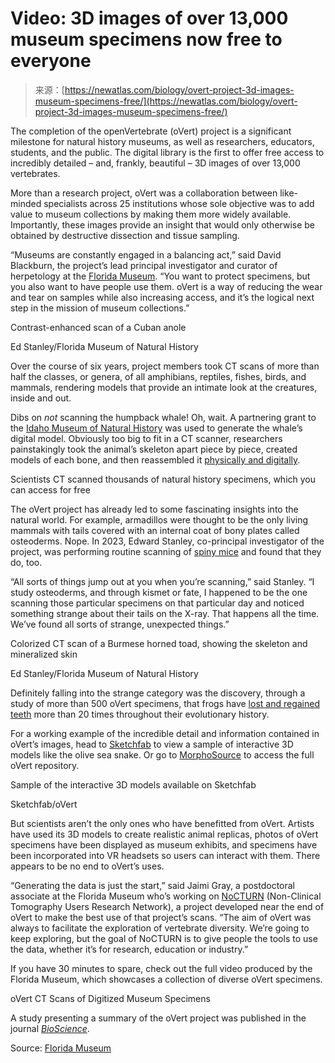 <!--yml
category: 未分类
date: 2024-05-27 14:49:48
-->

# Video: 3D images of over 13,000 museum specimens now free to everyone

> 来源：[https://newatlas.com/biology/overt-project-3d-images-museum-specimens-free/](https://newatlas.com/biology/overt-project-3d-images-museum-specimens-free/)

The completion of the openVertebrate (oVert) project is a significant milestone for natural history museums, as well as researchers, educators, students, and the public. The digital library is the first to offer free access to incredibly detailed – and, frankly, beautiful – 3D images of over 13,000 vertebrates.

More than a research project, oVert was a collaboration between like-minded specialists across 25 institutions whose sole objective was to add value to museum collections by making them more widely available. Importantly, these images provide an insight that would only otherwise be obtained by destructive dissection and tissue sampling.

“Museums are constantly engaged in a balancing act,” said David Blackburn, the project’s lead principal investigator and curator of herpetology at the [Florida Museum](https://www.floridamuseum.ufl.edu/). “You want to protect specimens, but you also want to have people use them. oVert is a way of reducing the wear and tear on samples while also increasing access, and it’s the logical next step in the mission of museum collections.”

Contrast-enhanced scan of a Cuban anole

Ed Stanley/Florida Museum of Natural History

Over the course of six years, project members took CT scans of more than half the classes, or genera, of all amphibians, reptiles, fishes, birds, and mammals, rendering models that provide an intimate look at the creatures, inside and out.

Dibs on *not* scanning the humpback whale! Oh, wait. A partnering grant to the [Idaho Museum of Natural History](https://www.isu.edu/imnh/) was used to generate the whale’s digital model. Obviously too big to fit in a CT scanner, researchers painstakingly took the animal’s skeleton apart piece by piece, created models of each bone, and then reassembled it [physically and digitally](https://www.researchgate.net/publication/316516467_Laser_and_Structured_Light_Scanning_to_Acquire_3-D_Morphology).

Scientists CT scanned thousands of natural history specimens, which you can access for free

The oVert project has already led to some fascinating insights into the natural world. For example, armadillos were thought to be the only living mammals with tails covered with an internal coat of bony plates called osteoderms. Nope. In 2023, Edward Stanley, co-principal investigator of the project, was performing routine scanning of [spiny mice](https://www.ncbi.nlm.nih.gov/pmc/articles/PMC10291248/) and found that they do, too.

“All sorts of things jump out at you when you’re scanning,” said Stanley. “I study osteoderms, and through kismet or fate, I happened to be the one scanning those particular specimens on that particular day and noticed something strange about their tails on the X-ray. That happens all the time. We’ve found all sorts of strange, unexpected things.”

Colorized CT scan of a Burmese horned toad, showing the skeleton and mineralized skin

Ed Stanley/Florida Museum of Natural History

Definitely falling into the strange category was the discovery, through a study of more than 500 oVert specimens, that frogs have [lost and regained teeth](https://www.floridamuseum.ufl.edu/science/frogs-have-lost-teeth-more-than-20-times/) more than 20 times throughout their evolutionary history.

For a working example of the incredible detail and information contained in oVert’s images, head to [Sketchfab](https://sketchfab.com/3d-models/olive-sea-snake-skull-anatomy-128a02bd59ff4f7ab567c959a5bcf3f3) to view a sample of interactive 3D models like the olive sea snake. Or go to [MorphoSource](https://www.morphosource.org/projects/000368762?locale=en) to access the full oVert repository.

Sample of the interactive 3D models available on Sketchfab

Sketchfab/oVert

But scientists aren’t the only ones who have benefitted from oVert. Artists have used its 3D models to create realistic animal replicas, photos of oVert specimens have been displayed as museum exhibits, and specimens have been incorporated into VR headsets so users can interact with them. There appears to be no end to oVert’s uses.

“Generating the data is just the start,” said Jaimi Gray, a postdoctoral associate at the Florida Museum who’s working on [NoCTURN](https://nocturnetwork.org/) (Non-Clinical Tomography Users Research Network), a project developed near the end of oVert to make the best use of that project’s scans. “The aim of oVert was always to facilitate the exploration of vertebrate diversity. We’re going to keep exploring, but the goal of NoCTURN is to give people the tools to use the data, whether it’s for research, education or industry.”

If you have 30 minutes to spare, check out the full video produced by the Florida Museum, which showcases a collection of diverse oVert specimens.

oVert CT Scans of Digitized Museum Specimens

A study presenting a summary of the oVert project was published in the journal *[BioScience](https://academic.oup.com/bioscience/advance-article/doi/10.1093/biosci/biad120/7615104?login=false)*.

Source: [Florida Museum](https://www.floridamuseum.ufl.edu/science/scientists-ct-scanned-thousands-of-natural-history-specimens-which-you-can-access-for-free/)